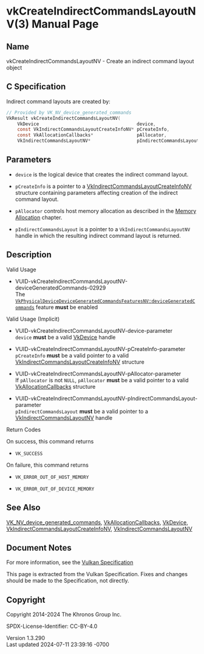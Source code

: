 # vkCreateIndirectCommandsLayoutNV(3) Manual Page

## Name

vkCreateIndirectCommandsLayoutNV - Create an indirect command layout
object



## <a href="#_c_specification" class="anchor"></a>C Specification

Indirect command layouts are created by:

``` c
// Provided by VK_NV_device_generated_commands
VkResult vkCreateIndirectCommandsLayoutNV(
    VkDevice                                    device,
    const VkIndirectCommandsLayoutCreateInfoNV* pCreateInfo,
    const VkAllocationCallbacks*                pAllocator,
    VkIndirectCommandsLayoutNV*                 pIndirectCommandsLayout);
```

## <a href="#_parameters" class="anchor"></a>Parameters

- `device` is the logical device that creates the indirect command
  layout.

- `pCreateInfo` is a pointer to a
  [VkIndirectCommandsLayoutCreateInfoNV](https://registry.khronos.org/vulkan/specs/1.3-extensions/man/html/VkIndirectCommandsLayoutCreateInfoNV.html)
  structure containing parameters affecting creation of the indirect
  command layout.

- `pAllocator` controls host memory allocation as described in the <a
  href="https://registry.khronos.org/vulkan/specs/1.3-extensions/html/vkspec.html#memory-allocation"
  target="_blank" rel="noopener">Memory Allocation</a> chapter.

- `pIndirectCommandsLayout` is a pointer to a
  `VkIndirectCommandsLayoutNV` handle in which the resulting indirect
  command layout is returned.

## <a href="#_description" class="anchor"></a>Description

Valid Usage

- <a
  href="#VUID-vkCreateIndirectCommandsLayoutNV-deviceGeneratedCommands-02929"
  id="VUID-vkCreateIndirectCommandsLayoutNV-deviceGeneratedCommands-02929"></a>
  VUID-vkCreateIndirectCommandsLayoutNV-deviceGeneratedCommands-02929  
  The <a
  href="https://registry.khronos.org/vulkan/specs/1.3-extensions/html/vkspec.html#features-deviceGeneratedCommands"
  target="_blank"
  rel="noopener"><code>VkPhysicalDeviceDeviceGeneratedCommandsFeaturesNV</code>::<code>deviceGeneratedCommands</code></a>
  feature **must** be enabled

Valid Usage (Implicit)

- <a href="#VUID-vkCreateIndirectCommandsLayoutNV-device-parameter"
  id="VUID-vkCreateIndirectCommandsLayoutNV-device-parameter"></a>
  VUID-vkCreateIndirectCommandsLayoutNV-device-parameter  
  `device` **must** be a valid [VkDevice](https://registry.khronos.org/vulkan/specs/1.3-extensions/man/html/VkDevice.html) handle

- <a href="#VUID-vkCreateIndirectCommandsLayoutNV-pCreateInfo-parameter"
  id="VUID-vkCreateIndirectCommandsLayoutNV-pCreateInfo-parameter"></a>
  VUID-vkCreateIndirectCommandsLayoutNV-pCreateInfo-parameter  
  `pCreateInfo` **must** be a valid pointer to a valid
  [VkIndirectCommandsLayoutCreateInfoNV](https://registry.khronos.org/vulkan/specs/1.3-extensions/man/html/VkIndirectCommandsLayoutCreateInfoNV.html)
  structure

- <a href="#VUID-vkCreateIndirectCommandsLayoutNV-pAllocator-parameter"
  id="VUID-vkCreateIndirectCommandsLayoutNV-pAllocator-parameter"></a>
  VUID-vkCreateIndirectCommandsLayoutNV-pAllocator-parameter  
  If `pAllocator` is not `NULL`, `pAllocator` **must** be a valid
  pointer to a valid [VkAllocationCallbacks](https://registry.khronos.org/vulkan/specs/1.3-extensions/man/html/VkAllocationCallbacks.html)
  structure

- <a
  href="#VUID-vkCreateIndirectCommandsLayoutNV-pIndirectCommandsLayout-parameter"
  id="VUID-vkCreateIndirectCommandsLayoutNV-pIndirectCommandsLayout-parameter"></a>
  VUID-vkCreateIndirectCommandsLayoutNV-pIndirectCommandsLayout-parameter  
  `pIndirectCommandsLayout` **must** be a valid pointer to a
  [VkIndirectCommandsLayoutNV](https://registry.khronos.org/vulkan/specs/1.3-extensions/man/html/VkIndirectCommandsLayoutNV.html) handle

Return Codes

On success, this command returns  
- `VK_SUCCESS`

On failure, this command returns  
- `VK_ERROR_OUT_OF_HOST_MEMORY`

- `VK_ERROR_OUT_OF_DEVICE_MEMORY`

## <a href="#_see_also" class="anchor"></a>See Also

[VK_NV_device_generated_commands](https://registry.khronos.org/vulkan/specs/1.3-extensions/man/html/VK_NV_device_generated_commands.html),
[VkAllocationCallbacks](https://registry.khronos.org/vulkan/specs/1.3-extensions/man/html/VkAllocationCallbacks.html),
[VkDevice](https://registry.khronos.org/vulkan/specs/1.3-extensions/man/html/VkDevice.html),
[VkIndirectCommandsLayoutCreateInfoNV](https://registry.khronos.org/vulkan/specs/1.3-extensions/man/html/VkIndirectCommandsLayoutCreateInfoNV.html),
[VkIndirectCommandsLayoutNV](https://registry.khronos.org/vulkan/specs/1.3-extensions/man/html/VkIndirectCommandsLayoutNV.html)

## <a href="#_document_notes" class="anchor"></a>Document Notes

For more information, see the <a
href="https://registry.khronos.org/vulkan/specs/1.3-extensions/html/vkspec.html#vkCreateIndirectCommandsLayoutNV"
target="_blank" rel="noopener">Vulkan Specification</a>

This page is extracted from the Vulkan Specification. Fixes and changes
should be made to the Specification, not directly.

## <a href="#_copyright" class="anchor"></a>Copyright

Copyright 2014-2024 The Khronos Group Inc.

SPDX-License-Identifier: CC-BY-4.0

Version 1.3.290  
Last updated 2024-07-11 23:39:16 -0700
